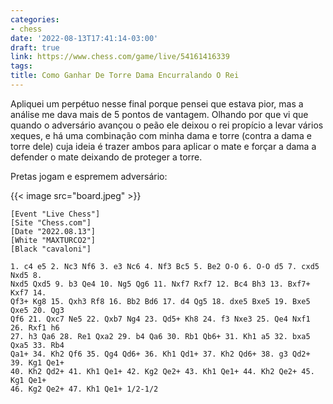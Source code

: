 ```yaml
---
categories:
- chess
date: '2022-08-13T17:41:14-03:00'
draft: true
link: https://www.chess.com/game/live/54161416339
tags:
title: Como Ganhar De Torre Dama Encurralando O Rei
---
```


Apliquei um perpétuo nesse final porque pensei que estava pior, mas a análise me dava mais de 5 pontos de vantagem. Olhando por que vi que quando o adversário avançou o peão ele deixou o rei propício a levar vários xeques, e há uma combinação com minha dama e torre (contra a dama e torre dele) cuja ideia é trazer ambos para aplicar o mate e forçar a dama a defender o mate deixando de proteger a torre.

Pretas jogam e espremem adversário:

{{< image src="board.jpeg" >}}

```
[Event "Live Chess"]
[Site "Chess.com"]
[Date "2022.08.13"]
[White "MAXTURCO2"]
[Black "cavaloni"]

1. c4 e5 2. Nc3 Nf6 3. e3 Nc6 4. Nf3 Bc5 5. Be2 O-O 6. O-O d5 7. cxd5 Nxd5 8.
Nxd5 Qxd5 9. b3 Qe4 10. Ng5 Qg6 11. Nxf7 Rxf7 12. Bc4 Bh3 13. Bxf7+ Kxf7 14.
Qf3+ Kg8 15. Qxh3 Rf8 16. Bb2 Bd6 17. d4 Qg5 18. dxe5 Bxe5 19. Bxe5 Qxe5 20. Qg3
Qf6 21. Qxc7 Ne5 22. Qxb7 Ng4 23. Qd5+ Kh8 24. f3 Nxe3 25. Qe4 Nxf1 26. Rxf1 h6
27. h3 Qa6 28. Re1 Qxa2 29. b4 Qa6 30. Rb1 Qb6+ 31. Kh1 a5 32. bxa5 Qxa5 33. Rb4
Qa1+ 34. Kh2 Qf6 35. Qg4 Qd6+ 36. Kh1 Qd1+ 37. Kh2 Qd6+ 38. g3 Qd2+ 39. Kg1 Qe1+
40. Kh2 Qd2+ 41. Kh1 Qe1+ 42. Kg2 Qe2+ 43. Kh1 Qe1+ 44. Kh2 Qe2+ 45. Kg1 Qe1+
46. Kg2 Qe2+ 47. Kh1 Qe1+ 1/2-1/2
```
